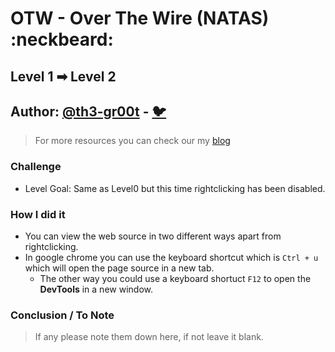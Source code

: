 # OTW - Over The Wire (NATAS) :neckbeard:

## Level 1 ➡ Level 2
## Author: [@th3-gr00t](https://th33-gr00t.tk/) -  [:bird:](https://twitter.com/th3_gr00t/)

> For more resources you can check our my [blog](https://th33gr00t.blogspot.com/)

### Challenge

- Level Goal: Same as Level0 but this time rightclicking has been disabled.

### How I did it

- You can view the web source in two different ways apart from rightclicking.
- In google chrome you can use the keyboard shortcut which is `Ctrl + u` which will open the page source in a new tab.
  - The other way you could use a keyboard shortuct `F12` to open the **DevTools** in a new window.

### Conclusion / To Note

> If any please note them down here, if not leave it blank. 
